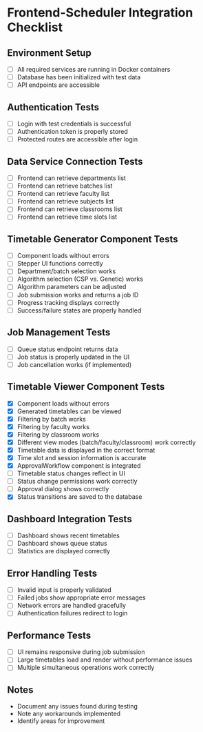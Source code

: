 # Frontend-Scheduler Integration Checklist

## Environment Setup

- [ ] All required services are running in Docker containers
- [ ] Database has been initialized with test data
- [ ] API endpoints are accessible

## Authentication Tests

- [ ] Login with test credentials is successful
- [ ] Authentication token is properly stored
- [ ] Protected routes are accessible after login

## Data Service Connection Tests

- [ ] Frontend can retrieve departments list
- [ ] Frontend can retrieve batches list
- [ ] Frontend can retrieve faculty list
- [ ] Frontend can retrieve subjects list
- [ ] Frontend can retrieve classrooms list
- [ ] Frontend can retrieve time slots list

## Timetable Generator Component Tests

- [ ] Component loads without errors
- [ ] Stepper UI functions correctly
- [ ] Department/batch selection works
- [ ] Algorithm selection (CSP vs. Genetic) works
- [ ] Algorithm parameters can be adjusted
- [ ] Job submission works and returns a job ID
- [ ] Progress tracking displays correctly
- [ ] Success/failure states are properly handled

## Job Management Tests

- [ ] Queue status endpoint returns data
- [ ] Job status is properly updated in the UI
- [ ] Job cancellation works (if implemented)

## Timetable Viewer Component Tests

- [x] Component loads without errors
- [x] Generated timetables can be viewed
- [x] Filtering by batch works
- [x] Filtering by faculty works
- [x] Filtering by classroom works
- [x] Different view modes (batch/faculty/classroom) work correctly
- [x] Timetable data is displayed in the correct format
- [x] Time slot and session information is accurate
- [x] ApprovalWorkflow component is integrated
- [ ] Timetable status changes reflect in UI
- [ ] Status change permissions work correctly
- [ ] Approval dialog shows correctly
- [x] Status transitions are saved to the database

## Dashboard Integration Tests

- [ ] Dashboard shows recent timetables
- [ ] Dashboard shows queue status
- [ ] Statistics are displayed correctly

## Error Handling Tests

- [ ] Invalid input is properly validated
- [ ] Failed jobs show appropriate error messages
- [ ] Network errors are handled gracefully
- [ ] Authentication failures redirect to login

## Performance Tests

- [ ] UI remains responsive during job submission
- [ ] Large timetables load and render without performance issues
- [ ] Multiple simultaneous operations work correctly

## Notes

- Document any issues found during testing
- Note any workarounds implemented
- Identify areas for improvement
